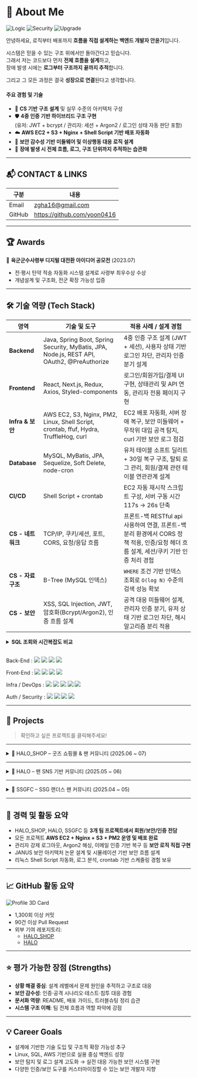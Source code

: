 # 👋 About Me

![Logic](https://img.shields.io/badge/System_Logic-ON-blue?style=flat-square)
![Security](https://img.shields.io/badge/Security-HIGH-critical?style=flat-square)
![Upgrade](https://img.shields.io/badge/Growth-Daily-success?style=flat-square)

안녕하세요, 로직부터 배포까지 **흐름을 직접 설계하는 백엔드 개발자 안윤기**입니다.

시스템은 믿을 수 있는 구조 위에서만 돌아간다고 믿습니다.  
그래서 저는 코드보다 먼저 **전체 흐름을 설계**하고,  
장애 발생 시에는 **로그부터 구조까지 끝까지 추적**합니다.

그리고 그 모든 과정은 결국 **성장으로 연결**된다고 생각합니다.


####  주요 경험 및 기술

- 🌱 **CS 기반 구조 설계** 및 실무 수준의 아키텍처 구성  
- 🛡️ **4중 인증 기반 하이브리드 구조 구현**  
  (유저: JWT + bcrypt / 관리자: 세션 + Argon2 / 로그인 상태 자동 판단 포함)  
- ☁️ **AWS EC2 + S3 + Nginx + Shell Script 기반 배포 자동화**  
- 🔐 **보안 감수성 기반 미들웨어 및 이상행동 대응 로직 설계**  
- 🧠 **장애 발생 시 전체 흐름, 로그, 구조 단위까지 추적하는 습관화**


---

## 📬 CONTACT & LINKS

| 구분 | 내용 |
|------|------|
| Email | zgha16@gmail.com |
| GitHub | https://github.com/yoon0416 |

---

## 🏆 Awards

🥇 **육군군수사령부 디지털 대전환 아이디어 공모전** (2023.07)  
- 전·평시 탄약 적송 자동화 시스템 설계로 사령부 최우수상 수상  
- 개념설계 및 구조화, 전군 확장 가능성 입증  

---

## 🛠 기술 역량 (Tech Stack)

| 영역             | 기술 및 도구                                                                                    | 적용 사례 / 설계 경험                                                  |
| -------------- | ------------------------------------------------------------------------------------------ | -------------------------------------------------------------- |
| **Backend**    | Java, Spring Boot, Spring Security, MyBatis, JPA, Node.js, REST API, OAuth2, @PreAuthorize | 4중 인증 구조 설계 (JWT + 세션), 사용자 상태 기반 로그인 차단, 관리자 인증 분기 설계         |
| **Frontend**   | React, Next.js, Redux, Axios, Styled-components                                            | 로그인/회원가입/결제 UI 구현, 상태관리 및 API 연동, 관리자 전용 페이지 구현                |
| **Infra & 보안** | AWS EC2, S3, Nginx, PM2, Linux, Shell Script, crontab, ffuf, Hydra, TruffleHog, curl       | EC2 배포 자동화, 서버 장애 복구, 보안 미들웨어 + 무작위 대입 공격 탐지, curl 기반 보안 로그 점검 |
| **Database**   | MySQL, MyBatis, JPA, Sequelize, Soft Delete, node-cron                                     | 유저 테이블 소프트 딜리트 + 30일 복구 구조, 탈퇴 로그 관리, 회원/결제 관련 테이블 연관관계 설계     |
| **CI/CD**      | Shell Script + crontab                                                                     | EC2 자동 재시작 스크립트 구성, 서버 구동 시간 117s → 26s 단축                     |
| **CS - 네트워크** | TCP/IP, 쿠키/세션, 포트, CORS, 요청/응답 흐름 |프론트-백 RESTful api 사용하여 연결, 프론트-백 분리 환경에서 CORS 정책 적용, 인증/요청 헤더 흐름 설계, 세션/쿠키 기반 인증 처리 경험 |
| **CS - 자료구조** | B-Tree (MySQL 인덱스) | `WHERE` 조건 기반 인덱스 조회로 `O(log N)` 수준의 검색 성능 확보 |
| **CS - 보안**    | XSS, SQL Injection, JWT, 암호화(Bcrypt/Argon2), 인증 흐름 설계                                      | 공격 대응 미들웨어 설계, 관리자 인증 분기, 유저 상태 기반 로그인 차단, 해시 알고리즘 분리 적용       |

<details>
<summary><strong>SQL 조회와 시간복잡도 비교</strong></summary>

<br>

| 항목                | 네가 실제 사용한 쿼리                         | 설명                                                                 | 시간복잡도   |
|---------------------|----------------------------------------------|----------------------------------------------------------------------|--------------|
| WHERE 조건 검색      | `SELECT * FROM account WHERE email = ?`      | `email`에 인덱스가 있으면 MySQL은 **B-Tree** 구조로 탐색 시작              | `O(log N)`   |
| Primary Key 조회     | `SELECT * FROM account WHERE id = ?`         | PK 컬럼은 기본적으로 인덱스가 걸림 → 빠른 탐색 가능                            | `O(log N)`   |
| 정렬 없이 전체 탐색 | `SELECT * FROM account`                      | 인덱스를 사용하지 않고 전체 테이블을 순차 탐색 (Full Table Scan)         | `O(N)`       |

- 🔍 B-Tree 인덱스란?
  - MySQL(InnoDB)의 기본 인덱스 구조.
  - 균형 잡힌 트리 구조로 되어 있어서, 검색 시 루트 노드 → 중간 노드 → 리프 노드까지 타고 내려가며 빠르게 탐색 가능.
  - 정렬된 상태로 저장되며, 범위 조건 검색에도 유리.
  - 평균 시간복잡도는 O(log N).

- ❗ 인덱스가 없다면?
  - SELECT * FROM account처럼 인덱스를 타지 않으면, 테이블 처음부터 끝까지 한 줄씩 확인하는 선형 탐색이 됨.
  - 이 경우 시간복잡도는 O(N), 즉 데이터가 많아질수록 성능 급하락.

#### 사용예시

| 사용 맥락        | 쿼리 예시                                   | 설명                  |
| ------------ | --------------------------------------- | ------------------- |
| 🔐 로그인 처리    | `SELECT * FROM account WHERE email = ?` | 이메일 인덱스 기반 빠른 탐색 사용 |
| 👤 관리자 상세 조회 | `SELECT * FROM account WHERE id = ?`    | PK 탐색으로 즉시 조회 가능    |


</details>

<br>

Back-End : <img src="https://img.shields.io/badge/SpringBoot-6DB33F?style=flat&logo=springboot&logoColor=white"/> <img src="https://img.shields.io/badge/Java-007396?style=flat&logo=openjdk&logoColor=white"/> <img src="https://img.shields.io/badge/MyBatis-000000?style=flat&logo=apache&logoColor=white"/> <img src="https://img.shields.io/badge/JPA-59666C?style=flat&logo=hibernate&logoColor=white"/>

Front-End : <img src="https://img.shields.io/badge/React-61DAFB?style=flat&logo=react&logoColor=black"/> <img src="https://img.shields.io/badge/Next.js-000000?style=flat&logo=nextdotjs&logoColor=white"/> <img src="https://img.shields.io/badge/Redux-764ABC?style=flat&logo=redux&logoColor=white"/> <img src="https://img.shields.io/badge/Axios-5A29E4?style=flat&logo=axios&logoColor=white"/>

Infra / DevOps : <img src="https://img.shields.io/badge/AWS EC2-FF9900?style=flat&logo=amazonaws&logoColor=white"/> <img src="https://img.shields.io/badge/AWS S3-569A31?style=flat&logo=amazonaws&logoColor=white"/> <img src="https://img.shields.io/badge/Linux-FCC624?style=flat&logo=linux&logoColor=black"/> <img src="https://img.shields.io/badge/Shell Script-4EAA25?style=flat&logo=gnubash&logoColor=white"/> <img src="https://img.shields.io/badge/Nginx-009639?style=flat&logo=nginx&logoColor=white"/>

Auth / Security : <img src="https://img.shields.io/badge/JWT-000000?style=flat&logo=jsonwebtokens&logoColor=white"/> <img src="https://img.shields.io/badge/Bcrypt-121212?style=flat&logo=security&logoColor=white"/> <img src="https://img.shields.io/badge/Argon2-33AADD?style=flat&logo=veracrypt&logoColor=white"/> <img src="https://img.shields.io/badge/Security Testing Tools-000000?style=flat&logo=kali-linux&logoColor=white"/>

---

## 📌 Projects
> 확인하고 싶은 프로젝트를 클릭해주세요!

---

<details>
<summary>🔹 HALO_SHOP – 굿즈 쇼핑몰 & 팬 커뮤니티 (2025.06 ~ 07)</summary>

**담당:** 회원/보안/인증 시스템 전담, EC2 인프라 구성, 자동 배포, 트러블슈팅 및 문서화  

### 🧰 사용기술

| 영역     | 기술 |
|----------|------|
| Frontend | React, Next.js, Redux, Styled-components, SockJS, StompJS, Recharts, Axios |
| Backend  | Spring Boot, Java 11, MyBatis, JPA, Spring Security, OAuth2, WebSocket |
| Infra    | AWS EC2, S3, Nginx, PM2, Shell Script, crontab |
| DB       | MySQL 8.x (Soft Delete, backup table, node-cron 기반 스케줄링) |
| 보안도구 | Hydra, ffuf, TruffleHog, curl, Nikto 등 |

### 📌 주요 기능

- 4중 인증 구조 (JWT + bcrypt / 세션 + Argon2)
- 관리자 권한 분기 및 세션 강제 종료 기능
- 보안 미들웨어로 XSS, SQL Injection, 빠른 요청 차단
- Shell Script 기반 자동 배포 (117s → 26s 단축)
- 실전 보안 도구(ffuf, Hydra 등) 기반 공격 대응 구조 설계

### 🔧 주요 트러블슈팅

- 요청 폭주 → rate limiter + IP 차단
- UTC 시간 설정 → `-Duser.timezone=Asia/Seoul`
- 프론트 비효율적 빌드 반복 → 조건 분기 + 병렬 실행 최적화

### 🤝 협업 및 회고

- 역할 분담 기반 개발 및 문서화 주도 (API 명세서, ERD 등)
- 피드백 기반 응답 포맷 통일 (isAdmin, role)
- 회의록/협업 툴 기반 커뮤니케이션 능동적 참여

### 🔗 링크

- [GitHub](https://github.com/joyulbi/HALO_SHOP)  
- [배포](http://43.202.189.108/)  
- [시연 영상](https://www.youtube.com/watch?v=Xm-JVtveUPE)

</details>

---

<details>
<summary>🔹 HALO – 팬 SNS 기반 커뮤니티 (2025.05 ~ 06)</summary>

**담당:** 회원/인증/결제 시스템, 상태 차단, 이메일 인증, EC2 배포 및 리버스 프록시 구성

### 🧰 사용기술

| 영역     | 기술 |
|----------|------|
| Frontend | React, Redux, Axios |
| Backend  | Node.js, Express, Passport, bcrypt, Nodemailer |
| Infra    | AWS EC2, PM2, Nginx |
| DB       | MySQL 8.x (Soft Delete, deleted_users 테이블) |
| 보안기반 | 이메일 인증, 상태 기반 로그인 차단, 관리자 권한 분기(role 기반) |

### 📌 주요 기능

- 세션 기반 인증 (`passport-local`), bcrypt 해싱
- 탈퇴/정지/휴면 계정 차단
- 이메일 인증 기반 임시 비밀번호 발급 및 복구
- 카카오페이 결제 시스템 구현 및 멤버십 등급 반영
- 관리자 role 기반 접근 제한 미들웨어 설계

### 🔧 트러블슈팅

- Soft delete 계정 정리 누락 → node-cron 기반 자동 제거 구현
- FK 제약으로 인한 삭제 실패 → 트랜잭션 + CASCADE 처리

### 🔗 링크

- [GitHub](https://github.com/IN-P/HALO)

</details>

---

<details>
<summary>🔹 SSGFC – SSG 랜더스 팬 커뮤니티 (2025.04 ~ 05)</summary>

**담당:** 인증/보안/로그 시스템, 관리자 기능, 크롤링, 외부 API 연동, 트러블슈팅 및 보안 문서화

### 🧰 사용기술

| 영역     | 기술 |
|----------|------|
| Frontend | Thymeleaf, Bootstrap, JavaScript |
| Backend  | Java 11, Spring Boot 2.7.14, Spring Security, JPA |
| DB       | MySQL 8.0 |
| Infra    | 로컬 Tomcat → AWS EC2 이전 준비 중 |
| 인증/보안 | Spring Security 커스텀 로그인, OAuth2, 이메일/전화 인증 |
| 외부 API | CoolSMS, Google SMTP, Kakao 주소 API, 기상청 초단기 API |
| 기타     | Jsoup 기반 HTML 크롤링 |

### 📌 주요 기능

- 소셜 로그인(OAuth2), 이메일·전화 인증 통합
- 관리자 권한 분리 및 접근 제어 (@PreAuthorize)
- 게시글/댓글 본인 인증, 비로그인 차단
- 로그 자동 수집 및 30일 보존 스케줄링
- 구조적 보안 설계 + 외부 API 활용

### 🔗 참고 문서

- [보안 설계 문서](https://github.com/yoon0416/ssgpack/blob/main/시큐리티.md)
- [트러블슈팅 문서](https://github.com/yoon0416/ssgpack/blob/main/트러블슈팅.md)
- [문서 저장소](https://github.com/yoon0416/document)
- [AWS 설정](https://github.com/yoon0416/ssgpack/blob/main/aws.md)
- [시연 영상](https://youtu.be/pWBEOX9JKqc)

</details>

---

## 💼 경력 및 활동 요약

- HALO_SHOP, HALO, SSGFC 등 **3개 팀 프로젝트에서 회원/보안/인증 전담**  
- 모든 프로젝트 **AWS EC2 + Nginx + S3 + PM2 운영 및 배포 완료**  
- 관리자 강제 로그아웃, Argon2 해싱, 이메일 인증 기반 복구 등 **보안 로직 직접 구현**  
- JANUS 보안 아키텍처 논문 설계 및 시뮬레이션 기반 보안 흐름 설계  
- 리눅스 Shell Script 자동화, 로그 분석, crontab 기반 스케줄링 경험 보유

---

## 📈 GitHub 활동 요약

![Profile 3D Card](https://github-profile-summary-cards.vercel.app/api/cards/profile-details?username=yoon0416&theme=vue)

- 1,300회 이상 커밋  
- 90건 이상 Pull Request  
- 외부 기여 레포지토리:
  - [HALO_SHOP](https://github.com/joyulbi/HALO_SHOP)
  - [HALO](https://github.com/IN-P/HALO)

---

## ⭐ 평가 가능한 장점 (Strengths)

- **상황 해결 중심**: 설계 레벨에서 문제 원인을 추적하고 구조로 대응  
- **보안 감수성**: 인증·공격 시나리오·테스트·침투 대응 경험  
- **문서화 역량**: README, 배포 가이드, 트러블슈팅 정리 습관  
- **시스템 구조 이해**: 팀 전체 흐름과 역할 파악에 강점  

---

## 💡 Career Goals

- 설계에 기반한 기술 도입 및 구조적 확장 가능성 추구  
- Linux, SQL, AWS 기반으로 실용 중심 백엔드 성장  
- 보안 탐지 및 로그 설계 고도화 → 실전 대응 가능한 보안 시스템 구현  
- 다양한 인증/보안 도구를 커스터마이징할 수 있는 보안 개발자 지향


